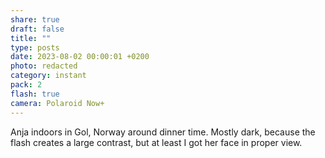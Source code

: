 ```yaml
---
share: true
draft: false
title: ""
type: posts
date: 2023-08-02 00:00:01 +0200
photo: redacted
category: instant
pack: 2
flash: true
camera: Polaroid Now+
---
```


Anja indoors in Gol, Norway around dinner time. Mostly dark, because the flash creates a large contrast, but at least I got her face in proper view.